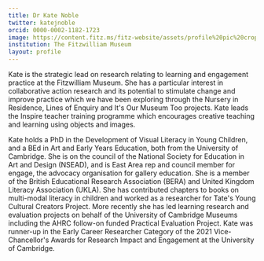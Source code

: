 ```yaml
---
title: Dr Kate Noble
twitter: katejnoble
orcid: 0000-0002-1182-1723
image: https://content.fitz.ms/fitz-website/assets/profile%20pic%20crop.jpg?key=directus-large-crop
institution: The Fitzwilliam Museum
layout: profile
---
```


Kate is the strategic lead on research relating to learning and engagement practice at the Fitzwilliam 
Museum. She has a particular interest in collaborative action research and its potential to stimulate 
change and improve practice which we have been exploring through the Nursery in Residence, Lines of Enquiry 
and It's Our Museum Too projects. Kate leads the Inspire teacher training programme which encourages creative
teaching and learning using objects and images.

Kate holds a PhD in the Development of Visual Literacy in Young Children, and a BEd in Art and Early Years 
Education, both from the University of Cambridge. She is on the council of the National Society for 
Education in Art and Design (NSEAD), and is East Area rep and council member for engage, the advocacy 
organisation for gallery education. She is a member of the British Educational Research Association (BERA) 
and United Kingdom Literacy Association (UKLA). She has contributed chapters to books on multi-modal 
literacy in children and worked as a researcher for Tate's Young Cultural Creators Project. More recently 
she has led learning research and evaluation projects on behalf of the University of Cambridge Museums including 
the AHRC follow-on funded Practical Evaluation Project. Kate was runner-up in the Early Career Researcher Category 
of the 2021 Vice-Chancellor's Awards for Research Impact and Engagement at the University of Cambridge. 
